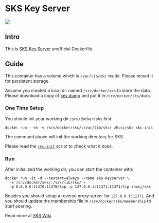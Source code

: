 # SKS Key Server

![](https://images.microbadger.com/badges/image/zhusj/sks.svg)

## Intro

This is [SKS Key Server](https://bitbucket.org/skskeyserver/sks-keyserver) unofficial Dockerfile.

## Guide

This container has a volume which is `/var/lib/sks` inside. Please mount it for persistent storage.

Assume you created a local dir named `/srv/docker/sks` to store the data. Please download a copy of
[key dump](https://bitbucket.org/skskeyserver/sks-keyserver/wiki/KeydumpSources) and put it in
`/srv/docker/sks/dump`.

### One Time Setup

You should init your working dir `/srv/docker/sks` first:

```
docker run --rm -v /srv/docker/sks/:/var/lib/sks/ zhusj/sks sks-init
```

The command above will init the working directory for SKS.

Please read the [`sks-init`](https://github.com/zhsj/dockerfile/blob/master/sks/files/bin/sks-init)
script to check what it does.

### Run

After initialized the working dir, you can start the container with:

```
docker run -it -d --restart=always --name sks-keyserver \
  -v /srv/docker/sks/:/var/lib/sks/ \
  -p 0.0.0.0:11370:11370/tcp -p 127.0.0.1:11371:11371/tcp zhusj/sks
```

Besides you should setup a reverse proxy server for `127.0.0.1:11371`. And you should update
the membership file in `/srv/docker/sks/membership` to start peering.

Read more at [SKS Wiki](https://bitbucket.org/skskeyserver/sks-keyserver/wiki/Peering).
